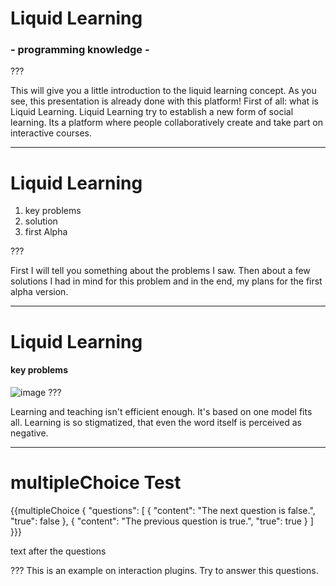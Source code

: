 # Liquid Learning
### - programming knowledge -

???

This will give you a little introduction to the liquid learning concept.
As you see, this presentation is already done with this platform!
First of all: what is Liquid Learning.
Liquid Learning try to establish a new form of social learning.
Its a platform where people collaboratively create and take part on interactive courses.

---
# Liquid Learning

1. key problems
2. solution
3. first Alpha

???

First I will tell you something about the problems I saw.
Then about a few solutions I had in mind for this problem
and in the end, my plans for the first alpha version.

---

# Liquid Learning
#### key problems
![image](http://i.imgur.com/QL1vGjK.jpg)
???

Learning and teaching isn't efficient enough.
It's based on one model fits all.
Learning is so stigmatized, that even the word itself is perceived as negative.

---
# multipleChoice Test

{{multipleChoice {
	"questions": [
    	{ "content": "The next question is false.", "true": false },
    	{ "content": "The previous question is true.", "true": true }
    ]
}}}

text after the questions

???
This is an example on interaction plugins. 
Try to answer this questions.
